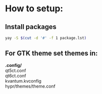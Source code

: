 # How to setup:
## Install packages
```bash
yay -S $(cut -d '#' -f 1 package.lst)
```
## For **GTK theme** set themes in:

**.config/** <br>
qt5ct.conf <br>
qt6ct.conf <br>
kvantum.kvconfig <br>
hypr/themes/theme.conf <br>
